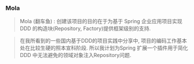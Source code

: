 ### Mola

> Mola (翻车鱼) :  创建该项目的目的在于为基于 Spring 企业应用项目实现 DDD 的构造块(Repository, Factory)提供框架级别的支持. 
 
> 在我所看到的一些国内基于DDD的项目实践中分享中, 项目的编码工作基本处在比较生硬的照本宣科阶段.  所以我计划为Spring 扩展一个插件用于简化 DDD 中无法避免的领域对象注入Repository问题. 